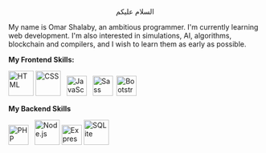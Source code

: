 <p align="center">السلام عليكم</p>

My name is Omar Shalaby, an ambitious programmer. I'm currently learning web development. I'm also interested in simulations, AI, algorithms, blockchain and compilers, and I wish to learn them as early as possible.

**My Frontend Skills:**

<img src="https://upload.wikimedia.org/wikipedia/commons/thumb/6/61/HTML5_logo_and_wordmark.svg/1200px-HTML5_logo_and_wordmark.svg.png" height="50" title="HTML" /> <img src="https://upload.wikimedia.org/wikipedia/commons/thumb/d/d5/CSS3_logo_and_wordmark.svg/1200px-CSS3_logo_and_wordmark.svg.png" height="50" title="CSS" /> &nbsp; <img src="https://upload.wikimedia.org/wikipedia/commons/thumb/9/99/Unofficial_JavaScript_logo_2.svg/800px-Unofficial_JavaScript_logo_2.svg.png" height="40" title="JavaScript" /> &nbsp; <img src="https://upload.wikimedia.org/wikipedia/commons/thumb/9/96/Sass_Logo_Color.svg/1200px-Sass_Logo_Color.svg.png" height="40" title="Sass" /> &nbsp;<img src="https://upload.wikimedia.org/wikipedia/commons/thumb/b/b2/Bootstrap_logo.svg/800px-Bootstrap_logo.svg.png" height="40" title="Bootstrap" />

**My Backend Skills**

<img src="https://upload.wikimedia.org/wikipedia/commons/thumb/2/27/PHP-logo.svg/1200px-PHP-logo.svg.png" height="40" title="PHP" /> &nbsp;  <img src="https://upload.wikimedia.org/wikipedia/commons/thumb/d/d9/Node.js_logo.svg/1200px-Node.js_logo.svg.png" height="50" title="Node.js" />
<img src="https://upload.wikimedia.org/wikipedia/commons/6/64/Expressjs.png" height="40" title="Express" /> <img src="https://upload.wikimedia.org/wikipedia/commons/thumb/3/38/SQLite370.svg/2560px-SQLite370.svg.png" height="50" title="SQLite" />
